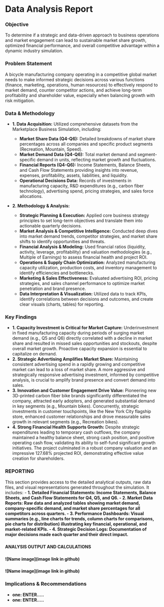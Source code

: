 <h1>Data Analysis Report</h1>

<h3>Objective</h3>
To determine if a strategic and data-driven approach to business operations and market engagement can lead to sustainable market share growth, optimized financial performance, and overall competitive advantage within a dynamic industry simulation.

<h3>Problem Statement</h3>
A bicycle manufacturing company operating in a competitive global market needs to make informed strategic decisions across various functions (finance, marketing, operations, human resources) to effectively respond to market demand, counter competitor actions, and achieve long-term profitability and shareholder value, especially when balancing growth with risk mitigation.


<h3>Data & Methodology</h3>

  - <b>1. Data Acquisition:</b> Utilized comprehensive datasets from the Marketplace Business Simulation, including:

    - <b>Market Share Data (Q4-Q6):</b> Detailed breakdowns of market share percentages across all companies and specific product segments (Recreation, Mountain, Speed).
    - <b>Market Demand Data (Q4-Q6):</b> Total market demand and segment-specific demand in units, reflecting market growth and fluctuations.
    - <b>Financial Reports (Q4-Q6):</b> Income Statements, Balance Sheets, and Cash Flow Statements providing insights into revenue, expenses, profitability, assets, liabilities, and liquidity.
    - <b>Operational Decisions Data:</b> Records of investments in manufacturing capacity, R&D expenditures (e.g., carbon fiber technology), advertising spend, pricing strategies, and sales force allocations.
- <b>2. Methodology & Analysis:</b>
  - <b>Strategic Planning & Execution:</b> Applied core business strategy principles to set long-term objectives and translate them into actionable quarterly decisions.
  - <b>Market Analysis & Competitive Intelligence:</b> Conducted deep dives into market demand trends, competitor strategies, and market share shifts to identify opportunities and threats.
  - <b>Financial Analysis & Modeling:</b> Used financial ratios (liquidity, activity, leverage, profitability) and valuation methodologies (e.g., Multiple of Earnings) to assess financial health and project ROI.
  - <b>Operations & Supply Chain Optimization:</b> Analyzed manufacturing capacity utilization, production costs, and inventory management to identify efficiencies and bottlenecks.
  - <b>Marketing & Sales Effectiveness:</b> Evaluated advertising ROI, pricing strategies, and sales channel performance to optimize market penetration and brand presence.
  - <b>Data Interpretation & Visualization:</b> Utilized data to track KPIs, identify correlations between decisions and outcomes, and create clear visuals (charts, tables) for reporting.
  


<h3>Key Findings</h3>

- <b>1. Capacity Investment is Critical for Market Capture:</b> Underinvestment in fixed manufacturing capacity during periods of surging market demand (e.g., Q5 and Q6) directly correlated with a decline in market share and resulted in missed sales opportunities and stockouts, despite overall market growth. Proactive capacity expansion is essential to capitalize on demand.
- <b>2. Strategic Advertising Amplifies Market Share:</b> Maintaining consistent advertising spend in a rapidly growing and competitive market can lead to a loss of market share. A more aggressive and strategically responsive advertising investment, informed by competitive analysis, is crucial to amplify brand presence and convert demand into sales.
- <b>3. Innovation and Customer Engagement Drive Value:</b> Pioneering new 3D-printed carbon fiber bike brands significantly differentiated the company, attracted early adopters, and generated substantial demand in key segments (e.g., Mountain bikes). Concurrently, strategic investments in customer touchpoints, like the New York City flagship store, enhanced customer relationships and drove measurable sales growth in relevant segments (e.g., Recreation bikes).
- <b>4. Strong Financial Health Supports Growth:</b> Despite strategic expenditures leading to temporary cash outflows, the company maintained a healthy balance sheet, strong cash position, and positive operating cash flow, validating its ability to self-fund significant growth initiatives. The project culminated in a robust company valuation and an impressive 127.68% projected ROI, demonstrating effective value creation for shareholders.


<h3>REPORTING</h3>
This section provides access to the detailed analytical outputs, raw data files, and visual representations generated throughout the simulation. It includes:
  - <b>1. Detailed Financial Statements: Income Statements, Balance Sheets, and Cash Flow Statements for Q4, Q5, and Q6.
  - <b>2. Market Data Reports: Raw data and analyzed tables showing market demand, company-specific demand, and market share percentages for all competitors across quarters.
  - <b>3. Performance Dashboards: Visual summaries (e.g., line charts for trends, column charts for comparisons, pie charts for distribution) illustrating key financial, operational, and market-related KPIs.
  - <b>4. Strategic Decision Logs: Documentation of major decisions made each quarter and their direct impact.

<h3></h3>
<b>ANALYSIS OUTPUT AND CALCULATIONS</b>
<h3></h3>


![Name image](image link in github)

<h3></h3>

![Name image](image link in github)


<h3>Implications & Recommendations</h3>

 - <b>one:</b> ENTER.....
 - <b>one:</b> ENTER.....
  


